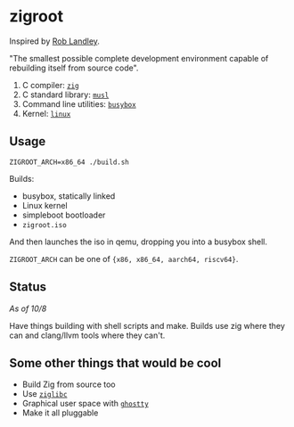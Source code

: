 # zigroot

Inspired by [Rob Landley][rob].

"The smallest possible complete development environment capable of rebuilding
itself from source code".

1. C compiler: [`zig`][zig]
2. C standard library: [`musl`][musl]
3. Command line utilities: [`busybox`][busybox]
4. Kernel: [`linux`][linux]

## Usage

```
ZIGROOT_ARCH=x86_64 ./build.sh
```

Builds:

* busybox, statically linked
* Linux kernel
* simpleboot bootloader
* `zigroot.iso`

And then launches the iso in qemu, dropping you into a busybox shell.

`ZIGROOT_ARCH` can be one of `{x86, x86_64, aarch64, riscv64}`.

## Status

*As of 10/8*

Have things building with shell scripts and make. Builds use zig where they can
and clang/llvm tools where they can't.

## Some other things that would be cool

* Build Zig from source too
* Use [`ziglibc`][ziglibc]
* Graphical user space with [`ghostty`][ghostty]
* Make it all pluggable

[rob]: https://www.landley.net
[ziglibc]: https://github.com/marler8997/ziglibc
[zig]: https://github.com/ziglang/zig
[busybox]: https://www.busybox.net
[linux]: https://github.com/torvalds/linux
[ghostty]: https://mitchellh.com/ghostty
[musl]: https://musl.libc.org
